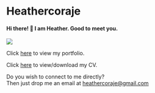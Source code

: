 # Heathercoraje

#### Hi there! :raising_hand: I am Heather. Good to meet you.

<img src="./assets/cv_heathercoraje.png" display="inline">  

Click [here](http://heathercoraje.surge.sh) to view my portfolio.

Click [here](https://www.docdroid.net/k4BRQQ2/cv-heathercoraje.pdf) to view/download my CV.

Do you wish to connect to me directly?  
Then just drop me an email at heathercoraje@gmail.com
